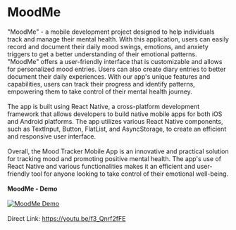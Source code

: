 # MoodMe
"MoodMe" - a mobile development project designed to help individuals track and manage their mental health. 
With this application, users can easily record and document their daily mood swings, emotions, and anxiety triggers to get a better understanding of their emotional patterns. 
"MoodMe" offers a user-friendly interface that is customizable and allows for personalized mood entries. 
Users can also create diary entries to better document their daily experiences. 
With our app's unique features and capabilities, users can track their progress and identify patterns, 
empowering them to take control of their mental health journey. <br/><br/>
The app is built using React Native, a cross-platform development framework that allows developers to build native mobile apps for both iOS and Android platforms. The app utilizes various React Native components, such as TextInput, Button, FlatList, and AsyncStorage, to create an efficient and responsive user interface.<br/><br/>
Overall, the Mood Tracker Mobile App is an innovative and practical solution for tracking mood and promoting positive mental health. The app's use of React Native and various functionalities makes it an efficient and user-friendly tool for anyone looking to take control of their emotional well-being.<br/><br/>
**MoodMe - Demo**<br/><br/>
[![MoodMe Demo](http://img.youtube.com/vi/f3_Qnrf2fFE/0.jpg)](https://youtu.be/f3_Qnrf2fFE "MoodMe - Demo") <br/><br/>
Direct Link: https://youtu.be/f3_Qnrf2fFE <br />
